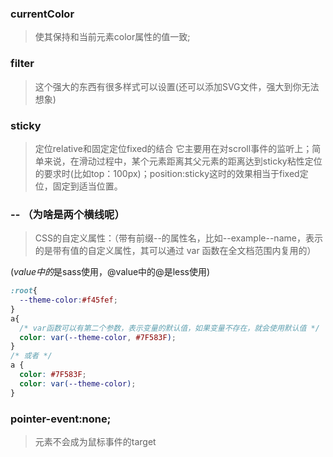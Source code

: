 ### currentColor

>使其保持和当前元素color属性的值一致;

### filter

>这个强大的东西有很多样式可以设置(还可以添加SVG文件，强大到你无法想象)

### sticky

>定位relative和固定定位fixed的结合
它主要用在对scroll事件的监听上；简单来说，在滑动过程中，某个元素距离其父元素的距离达到sticky粘性定位的要求时(比如top：100px)；position:sticky这时的效果相当于fixed定位，固定到适当位置。

### -- （为啥是两个横线呢）
>CSS的自定义属性：（带有前缀--的属性名，比如--example--name，表示的是带有值的自定义属性，其可以通过 var 函数在全文档范围内复用的）

($value中的$是sass使用，@value中的@是less使用)
```css
:root{
  --theme-color:#f45fef;
}
a{
  /* var函数可以有第二个参数，表示变量的默认值，如果变量不存在，就会使用默认值 */
  color: var(--theme-color, #7F583F);
}
/* 或者 */
a {
  color: #7F583F;
  color: var(--theme-color);
}
```

### pointer-event:none;
>元素不会成为鼠标事件的target
